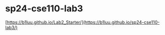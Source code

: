 # sp24-cse110-lab3


[https://b1luu.github.io/Lab2_Starter/](https://b1luu.github.io/sp24-cse110-lab3/)
